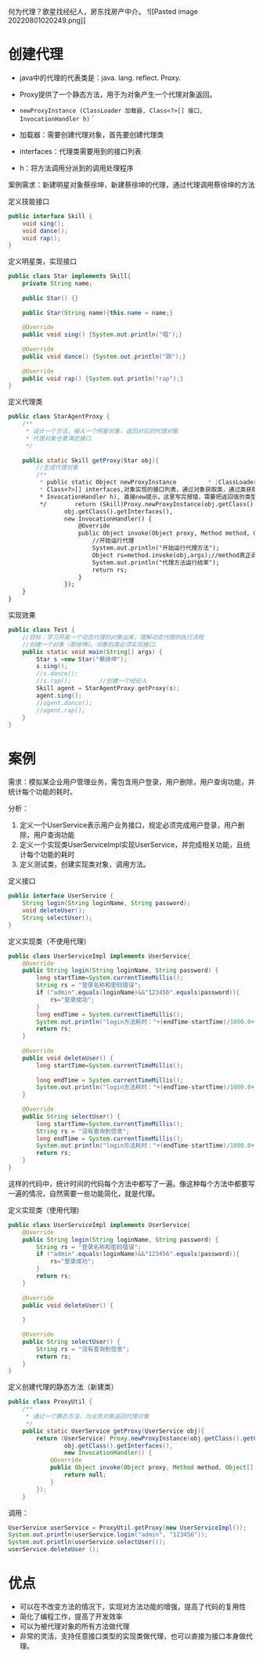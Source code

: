 何为代理？歌星找经纪人，房东找房产中介。
![[Pasted image 20220801020249.png]]
# 创建代理
- java中的代理的代表类是：java. lang. reflect. Proxy.
- Proxy提供了一个静态方法，用于为对象产生一个代理对象返回。

- `newProxyInstance (ClassLoader 加载器, Class<?>[] 接口, InvocationHandler h)` `
- 加载器：需要创建代理对象，首先要创建代理类
- interfaces：代理类需要用到的接口列表
- h：将方法调用分派到的调用处理程序

案例需求：新建明星对象蔡徐坤，新建蔡徐坤的代理，通过代理调用蔡徐坤的方法

定义技能接口
```java
public interface Skill {  
    void sing();  
    void dance();  
    void rap();  
}
```

定义明星类，实现接口
```java
public class Star implements Skill{  
    private String name;  
  
    public Star() {}  
  
    public Star(String name){this.name = name;}  
  
    @Override  
    public void sing() {System.out.println("唱");}  
  
    @Override  
    public void dance() {System.out.println("跳");}  
  
    @Override  
    public void rap() {System.out.println("rap");}  
}
```

定义代理类
```java
public class StarAgentProxy {  
    /**  
     * 设计一个方法，输入一个明星对象，返回对应的代理对象  
     * 代理对象也要满足接口  
     */  
  
    public static Skill getProxy(Star obj){  
        //生成代理对象  
        /**  
         * public static Object newProxyInstance         * (ClassLoader loader,通过对象来获取对象的类，在这个类上建立加载器  
         * Class<?>[] interfaces,对象实现的接口列表，通过对象获取类，通过类获取接口  
         * InvocationHandler h), 直接new提示，这里写完报错，需要把返回值的类型强转成Skill  
         */        return (Skill)Proxy.newProxyInstance(obj.getClass().getClassLoader(),  
                obj.getClass().getInterfaces(),  
                new InvocationHandler() {  
                    @Override  
                    public Object invoke(Object proxy, Method method, Object[] args) throws Throwable {  
                        //开始运行代理  
                        System.out.println("开始运行代理方法");  
                        Object rs=method.invoke(obj,args);//method真正调用的方法对象，args代表这个方法的输入参数  
                        System.out.println("代理方法运行结束");  
                        return rs;  
                    }  
                });  
    }  
}
```

实现效果
```java
public class Test {  
    //目标：学习开发一个动态代理的对象出来，理解动态代理的执行流程  
    //创建一个对象（蔡徐坤）。对象的类必须实现接口。  
    public static void main(String[] args) {  
        Star s =new Star("蔡徐坤");  
        s.sing();  
        //s.dance();  
        //s.rap();        //创建一个经纪人  
        Skill agent = StarAgentProxy.getProxy(s);  
        agent.sing();  
        //agent.dance();  
        //agent.rap();  
    }  
}
```

# 案例
需求：模拟某企业用户管理业务，需包含用户登录，用户删除，用户查询功能，并统计每个功能的耗时。

分析：
1. 定义一个UserService表示用户业务接口，规定必须完成用户登录，用户删除，用户查询功能
2. 定义一个实现类UserServiceImpl实现UserService，并完成相关功能，且统计每个功能的耗时
3. 定义测试类，创建实现类对象，调用方法。

定义接口
```java
public interface UserService {  
    String login(String loginName, String password);  
    void deleteUser();  
    String selectUser();  
}
```

定义实现类（不使用代理）
```java
public class UserServiceImpl implements UserService{  
    @Override  
    public String login(String loginName, String password) {  
        long startTime=System.currentTimeMillis();  
        String rs = "登录名称和密码错误";  
        if ("admin".equals(loginName)&&"123456".equals(password)){  
            rs="登录成功";  
        }  
        long endTime = System.currentTimeMillis();  
        System.out.println("login方法耗时："+(endTime-startTime)/1000.0+"s");  
        return rs;  
    }  
  
    @Override  
    public void deleteUser() {  
        long startTime=System.currentTimeMillis();  
  
        long endTime = System.currentTimeMillis();  
        System.out.println("login方法耗时："+(endTime-startTime)/1000.0+"s");  
    }  
  
    @Override  
    public String selectUser() {  
        long startTime=System.currentTimeMillis();  
        String rs = "没有查询到信息";  
        long endTime = System.currentTimeMillis();  
        System.out.println("login方法耗时："+(endTime-startTime)/1000.0+"s");  
        return rs;  
    }  
}
```

这样的代码中，统计时间的代码每个方法中都写了一遍。像这种每个方法中都要写一遍的情况，自然需要一些功能简化，就是代理。

定义实现类（使用代理)
```java
public class UserServiceImpl implements UserService{  
    @Override  
    public String login(String loginName, String password) {  
        String rs = "登录名称和密码错误";  
        if ("admin".equals(loginName)&&"123456".equals(password)){  
            rs="登录成功";  
        }  
        return rs;  
    }  
  
    @Override  
    public void deleteUser() {  
  
    }  
  
    @Override  
    public String selectUser() {  
        String rs = "没有查询到信息";  
        return rs;  
    }  
}
```

定义创建代理的静态方法（新建类）
```java
public class ProxyUtil {  
    /**  
     * 通过一个静态方法，为业务对象返回代理对象  
     */  
    public static UserService getProxy(UserService obj){  
        return (UserService) Proxy.newProxyInstance(obj.getClass().getClassLoader(),  
                obj.getClass().getInterfaces(),  
                new InvocationHandler() {  
            @Override  
            public Object invoke(Object proxy, Method method, Object[] args) throws Throwable {  
                return null;  
            }  
        });  
    }
```

调用：
```java
UserService userService = ProxyUtil.getProxy(new UserServiceImpl());  
System.out.println(userService.login("admin", "123456"));  
System.out.println(userService.selectUser());  
userService.deleteUser ();
```

# 优点
- 可以在不改变方法的情况下，实现对方法功能的增强，提高了代码的复用性
- 简化了编程工作，提高了开发效率
- 可以为被代理对象的所有方法做代理
- 非常的灵活，支持任意接口类型的实现类做代理，也可以直接为接口本身做代理。